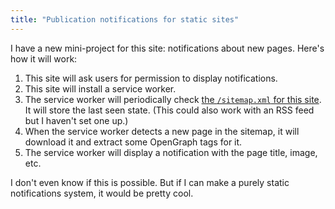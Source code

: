 ```yaml
---
title: "Publication notifications for static sites"
---
```


I have a new mini-project for this site:
notifications about new pages.
Here's how it will work:

1. This site will ask users for permission to display notifications.
1. This site will install a service worker.
1. The service worker will periodically check
   [the `/sitemap.xml` for this site](/sitemap.xml).
   It will store the last seen state.
   (This could also work with an RSS feed but I haven't set one up.)
1. When the service worker detects a new page in the sitemap,
   it will download it and extract some OpenGraph tags for it.
1. The service worker will display a notification with the page title, image, etc.

I don't even know if this is possible.
But if I can make a purely static notifications system,
it would be pretty cool.
